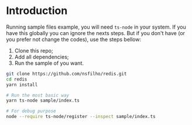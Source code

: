 # Introduction

Running sample files example, you will need `ts-node` in your system. If you have this
globally you can ignore the nexts steps. But if you don't have (or you prefer not change the codes),
use the steps bellow:

1. Clone this repo;
2. Add all dependencies;
3. Run the sample of you want.

```sh
git clone https://github.com/nsfilho/redis.git
cd redis
yarn install

# Run the most basic way
yarn ts-node sample/index.ts

# For debug purpose
node --require ts-node/register --inspect sample/index.ts

```
